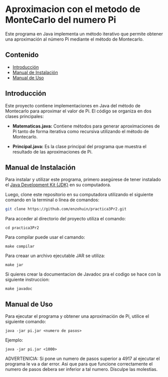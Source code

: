 # Aproximacion con el metodo de MonteCarlo del numero Pi

Este programa en Java implementa un método iterativo que permite obtener una aproximación al número Pi mediante el método de Montecarlo. 

## Contenido

- [Introducción](#introducción)
- [Manual de Instalación](#manual-de-instalación)
- [Manual de Uso](#manual-de-uso)

## Introducción

Este proyecto contiene implementaciones en Java del método de Montecarlo para aproximar el valor de Pi. El código se organiza en dos clases principales:

- **Matematicas.java:** Contiene métodos para generar aproximaciones de Pi tanto de forma iterativa como recursiva utilizando el método de Montecarlo.

- **Principal.java:** Es la clase principal del programa que muestra el resultado de las aproximaciones de Pi.
## Manual de Instalación

Para instalar y utilizar este programa, primero asegúrese de tener instalado el [Java Development Kit (JDK)](https://www.oracle.com/java/technologies/javase-jdk14-downloads.html) en su computadora.

Luego, clone este repositorio en su computadora utilizando el siguiente comando en la terminal o línea de comandos:

```bash
git clone https://github.com/enzohuin/practica3Pr2.git

```
Para acceder al directorio del proyecto utiliza el comando:
```
cd practica3Pr2
```
Para compilar puede usar el camando:
```
make compilar
```
Para creaar un archivo ejecutable JAR se utiliza:
```
make jar
```
Si quieres crear la documentacion de Javadoc pra el codigo se hace con la siguiente instruccion:
```
make javadoc
```
## Manual de Uso
Para ejecutar el programa y obtener una aproximación de Pi, utilice el siguiente comando:
```
java -jar pi.jar <numero de pasos>
```
Ejemplo:
```
java -jar pi.jar <1000>
```
ADVERTENICIA:
Si pone un numero de pasos superior a 4917 al ejecutar el programa le va a dar error. Asi que para que funcione correctamente el numero de pasos debera ser inferior a tal numero. Disculpe las molestias.

